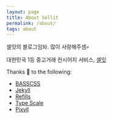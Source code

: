 ```yaml
---
layout: page
title: About Sellit
permalink: /about/
tags: about
---
```


셀잇의 블로그임돠.
많이 사랑해주셈:skull:

대한민국 1등 중고거래 컨시어지 서비스, [셀잇](http://withsellit.com)

Thanks :clap: to the following:

* [BASSCSS](http://basscss.com)
* [Jekyll](http://jekyllrb.com)
* [Refills](http://refills.bourbon.io/)
* [Type Scale](http://type-scale.com/)
* [Pixyll](https://github.com/johnotander/pixyll)

